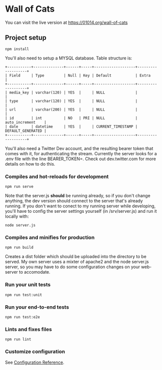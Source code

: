 # Wall of Cats

You can visit the live version at https://01014.org/wall-of-cats

## Project setup
```
npm install
```
You'll also need to setup a MYSQL database.  Table structure is:
```
+-----------+--------------+------+-----+-------------------+-------------------+
| Field     | Type         | Null | Key | Default           | Extra             |
+-----------+--------------+------+-----+-------------------+-------------------+
| media_key | varchar(120) | YES  |     | NULL              |                   |
| type      | varchar(120) | YES  |     | NULL              |                   |
| url       | varchar(200) | YES  |     | NULL              |                   |
| id        | int          | NO   | PRI | NULL              | auto_increment    |
| date      | datetime     | YES  |     | CURRENT_TIMESTAMP | DEFAULT_GENERATED |
+-----------+--------------+------+-----+-------------------+-------------------+
```

You'll also need a Twitter Dev account, and the resulting bearer token that comes with it, for authenticating the stream.  Currently the server looks for a .env file with the line BEARER_TOKEN=<YourBearerTokenHere>.  Check out dev.twitter.com for more details on how to do this. 

### Compiles and hot-reloads for development
```
npm run serve
```

Note that the server.js **should** be running already, so if you don't change anything, the dev version should connect to the server that's already running.  If you don't want to conect to my running server while developing, you'll have to config the server settings yourself (in /srv/server.js) and run it locally with:

```
node server.js
```

### Compiles and minifies for production
```
npm run build
```

Creates a dist folder which should be uploaded into the directory to be served.  My own server uses a mixter of apache2 and the node server.js server, so you may have to do some configuration changes on your web-server to accomodate.  

### Run your unit tests
```
npm run test:unit
```

### Run your end-to-end tests
```
npm run test:e2e
```

### Lints and fixes files
```
npm run lint
```

### Customize configuration
See [Configuration Reference](https://cli.vuejs.org/config/).
